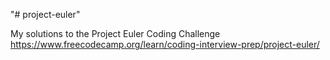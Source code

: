 "# project-euler" 

My solutions to the Project Euler Coding Challenge
https://www.freecodecamp.org/learn/coding-interview-prep/project-euler/
